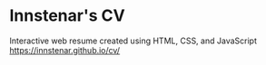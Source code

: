 # Innstenar's CV
Interactive web resume created using HTML, CSS, and JavaScript <br> https://innstenar.github.io/cv/
